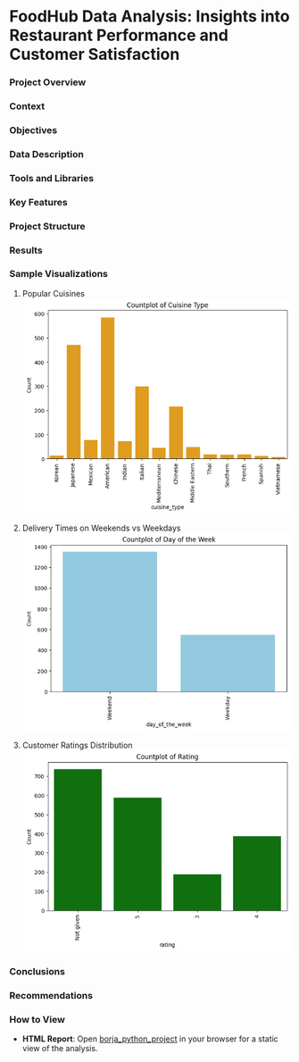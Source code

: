 # FoodHub Data Analysis: Insights into Restaurant Performance and Customer Satisfaction

### Project Overview


### Context


### Objectives


### Data Description


### Tools and Libraries


### Key Features


### Project Structure


### Results


### Sample Visualizations
1. Popular Cuisines  
![Popular Cuisines](images/popular_cuisines.png)

3. Delivery Times on Weekends vs Weekdays  
![Delivery Times](images/delivery_times.png)

5. Customer Ratings Distribution  
![Customer Ratings](images/ratings_distribution.png)

### Conclusions


### Recommendations


### How to View
- **HTML Report**: Open [borja_python_project](https://dannycborja.github.io/foodhub-data-analysis/borja_python_project.html) in your browser for a static view of the analysis.
